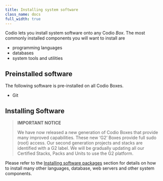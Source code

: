 ```yaml
---
title: Installing system software
class_name: docs
full_width: true
---
```


Codio lets you install system software onto any Codio *Box*. The most commonly installed components you will want to install are

- programming languages
- databases
- system tools and utilities

## Preinstalled software
The following software is pre-installed on all Codio Boxes.

- Git

## Installing Software

> **IMPORTANT NOTICE**
>
> We have now released a new generation of Codio Boxes that provide many improved capabilities. These new ‘G2’ Boxes provide full sudo (root) access.
Our second generation projects and stacks are identified with a G2 label. We will be gradually updating all our Certified Stacks, Packs and Units to use the G2 platform.

Please refer to the [Installing software packages](/docs/ide/boxes/installsw/box-parts) section for details on how to install many other languages, database, web servers and other system components.



